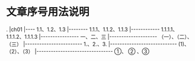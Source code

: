# 文章序号用法说明
.
|ch01
|---- 1.1、1.2、1.3
|-------- 1.1.1、1.1.2、1.1.3
|------------ 1.1.1.1、1.1.1.2、1.1.1.3
|---------------- 一、二、三
|-------------------- （一）、（二）、（三）
|------------------------ 1.、2.、3.
|---------------------------- (1)、（2）、（3）
|-------------------------------- ①、 ② 、③